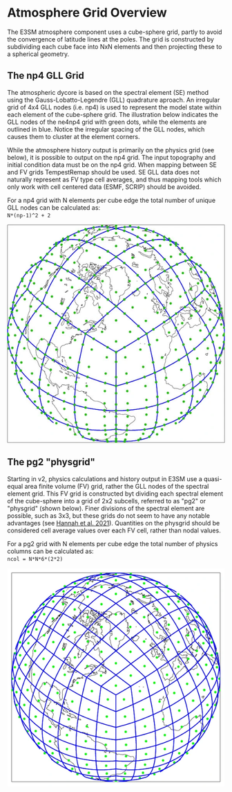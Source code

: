 # Atmosphere Grid Overview

The E3SM atmosphere component uses a cube-sphere grid, partly to avoid the convergence of latitude lines at the poles. The grid is constructed by subdividing each cube face into NxN elements and then projecting these to a spherical geometry.

## The np4 GLL Grid

The atmospheric dycore is based on the spectral element (SE) method using the Gauss-Lobatto-Legendre (GLL) quadrature aproach. An irregular grid of 4x4 GLL nodes (i.e. np4) is used to represent the model state within each element of the cube-sphere grid. The illustration below indicates the GLL nodes of the ne4np4 grid with green dots, while the elements are outlined in blue. Notice the irregular spacing of the GLL nodes, which causes them to cluster at the element corners.

While the atmosphere history output is primarily on the physics grid (see below), it is possible to output on the np4 grid. The input topography and initial condition data must be on the np4 grid. When mapping between SE and FV grids TempestRemap should be used. SE GLL data does not naturally represent as FV type cell averages, and thus mapping tools which only work with cell centered data (ESMF, SCRIP) should be avoided.  

For a np4 grid with N elements per cube edge the total number of unique GLL nodes can be calculated as:  
`N*(np-1)^2 + 2`

![ne4np4 grid illustration](grid_illustration_ne4np4.png)

## The pg2 "physgrid"

Starting in v2, physics calculations and history output in E3SM use a quasi-equal area finite volume (FV) grid, rather the GLL nodes of the spectral element grid. This FV grid is constructed byt dividing each spectral element of the cube-sphere into a grid of 2x2 subcells, referred to as "pg2" or "physgrid" (shown below). Finer divisions of the spectral element are possible, such as 3x3, but these grids do not seem to have any notable advantages (see [Hannah et al. 2021](https://agupubs.onlinelibrary.wiley.com/doi/full/10.1029/2020MS002419)). Quantities on the physgrid should be considered cell average values over each FV cell, rather than nodal values.

For a pg2 grid with N elements per cube edge the total number of physics columns can be calculated as:  
`ncol = N*N*6*(2*2)` 


![ne4pg2 grid illustration](grid_illustration_ne4pg2.png)
